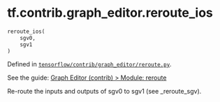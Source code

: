 <div itemscope itemtype="http://developers.google.com/ReferenceObject">
<meta itemprop="name" content="tf.contrib.graph_editor.reroute_ios" />
</div>

# tf.contrib.graph_editor.reroute_ios

``` python
reroute_ios(
    sgv0,
    sgv1
)
```



Defined in [`tensorflow/contrib/graph_editor/reroute.py`](https://www.tensorflow.org/code/tensorflow/contrib/graph_editor/reroute.py).

See the guide: [Graph Editor (contrib) > Module: reroute](../../../../../api_guides/python/contrib.graph_editor.md#Module_reroute)

Re-route the inputs and outputs of sgv0 to sgv1 (see _reroute_sgv).